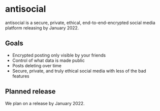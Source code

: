 # antisocial
antisocial is a secure, private, ethical, end-to-end-encrypted social media platform releasing by January 2022.

## Goals
* Encrypted posting only visible by your friends
* Control of what data is made public
* Posts deleting over time
* Secure, private, and truly ethical social media with less of the bad features

## Planned release
We plan on a release by January 2022.
